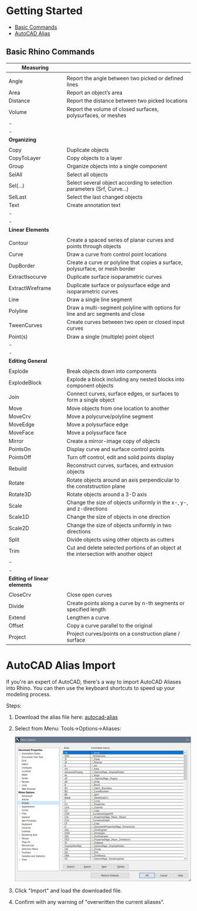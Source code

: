 # Getting Started

- [Basic Commands](#basic-rhino-commands)
- [AutoCAD Alias](#autocad-alias-import)

## Basic Rhino Commands



|**Measuring**|  |
|---|---|
|   |   |
| Angle | Report the angle between two picked or defined lines|
| Area | Report an object’s area |
| Distance | Report the distance between two picked locations |
| Volume | Report the volume of closed surfaces, polysurfaces, or meshes |
| -  |
| -  |
| **Organizing** |  |
|   |   |
| Copy | Duplicate objects |
| CopyToLayer | Copy objects to a layer |
| Group | Organize objects into a single component |
| SelAll | Select all objects |
| Sel(...) | Select several object according to selection parameters (Srf, Curve...) |
| SelLast | Select the last changed objects |
| Text | Create annotation text |
| - |
| - |
| **Linear Elements** |  |
|   |   |
| Contour | Create a spaced series of planar curves and points through objects |
| Curve | Draw a curve from control point locations |
| DupBorder | Create a curve or polyline that copies a surface, polysurface, or mesh border |
| ExtractIsocurve | Duplicate surface isoparametric curves |
| ExtractWireframe | Duplicate surface or polysurface edge and isoparametric curves |
| Line | Draw a single line segment |
| Polyline | Draw a multi-segment polyline with options for line and arc segments and close |
| TweenCurves | Create curves between two open or closed input curves |
| Point(s) | Draw a single (multiple) point object |
| - |
| - |
| **Editing General** |   |
|   |   |
| Explode | Break objects down into components |
| ExplodeBlock | Explode a block including any nested blocks into component objects |
| Join | Connect curves, surface edges, or surfaces to form a single object |
| Move | Move objects from one location to another |
| MoveCrv | Move a polycurve/polyline segment |
|MoveEdge | Move a polysurface edge |
| MoveFace | Move a polysurface face |
| Mirror | Create a mirror-image copy of objects |
| PointsOn | Display curve and surface control points |
| PointsOff | Turn off control, edit and solid points display |
| Rebuild | Reconstruct curves, surfaces, and extrusion objects |
| Rotate | Rotate objects around an axis perpendicular to the conststruction plane |
| Rotate3D | Rotate objects around a 3-D axis |
| Scale | Change the size of objects uniformly in the x-, y-, and z-directions |
| Scale1D | Change the size of objects in one direction |
| Scale2D | Change the size of objects uniformly in two directions |
| Split | Divide objects using other objects as cutters |
| Trim | Cut and delete selected portions of an object at the intersection with another object |
| - |
| - |
| **Editing of linear elements** |   |
| | |
| CloseCrv | Close open curves |
| Divide | Create points along a curve by n-th segments or specified length |
| Extend | Lengthen a curve |
| Offset | Copy a curve parallel to the original |
| Project | Project curves/points on a construction plane / surface |



# AutoCAD Alias Import

If you're an expert of AutoCAD, there's a way to import AutoCAD Aliases into Rhino. You can then use the keyboard shortcuts to speed up your modeling process.

Steps:

1. Download the alias file here: [autocad-alias](./doc/AutoCAD_alias_for_Rhino.txt)

2. Select from Menu: Tools->Options->Aliases:

   ![Aliases Import Window](./doc/Rhino_17_AutoCAD_Alias.png)

3. Click "Import" and load the downloaded file.

4. Confirm with any warning of "overwritten the current aliases".

